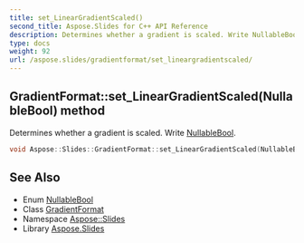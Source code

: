 ```yaml
---
title: set_LinearGradientScaled()
second_title: Aspose.Slides for C++ API Reference
description: Determines whether a gradient is scaled. Write NullableBool.
type: docs
weight: 92
url: /aspose.slides/gradientformat/set_lineargradientscaled/
---
```

## GradientFormat::set_LinearGradientScaled(NullableBool) method


Determines whether a gradient is scaled. Write [NullableBool](../../nullablebool/).

```cpp
void Aspose::Slides::GradientFormat::set_LinearGradientScaled(NullableBool value) override
```

## See Also

* Enum [NullableBool](../../nullablebool/)
* Class [GradientFormat](../)
* Namespace [Aspose::Slides](../../)
* Library [Aspose.Slides](../../../)